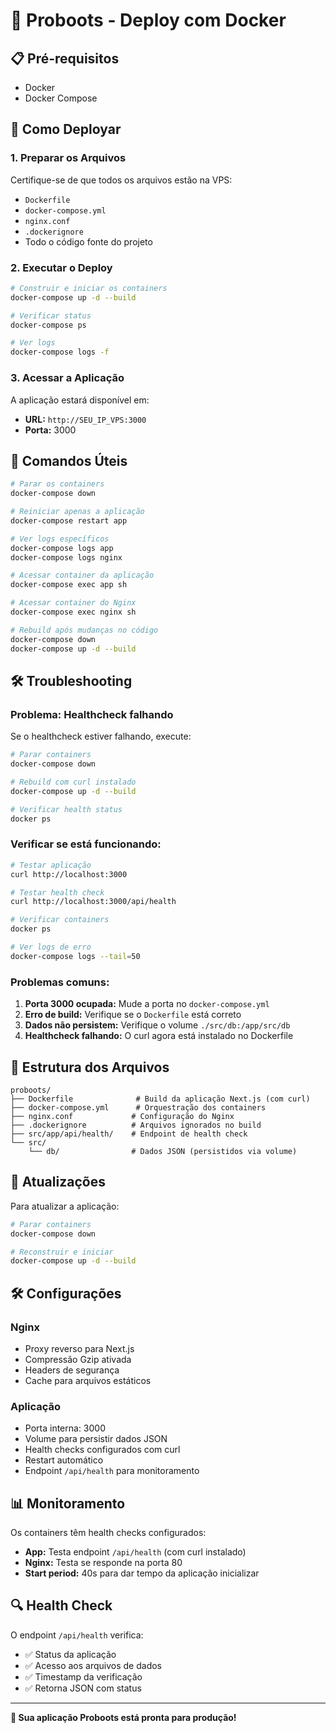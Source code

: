# 🐳 Proboots - Deploy com Docker

## 📋 Pré-requisitos

- Docker
- Docker Compose

## 🚀 Como Deployar

### 1. **Preparar os Arquivos**

Certifique-se de que todos os arquivos estão na VPS:
- `Dockerfile`
- `docker-compose.yml`
- `nginx.conf`
- `.dockerignore`
- Todo o código fonte do projeto

### 2. **Executar o Deploy**

```bash
# Construir e iniciar os containers
docker-compose up -d --build

# Verificar status
docker-compose ps

# Ver logs
docker-compose logs -f
```

### 3. **Acessar a Aplicação**

A aplicação estará disponível em:
- **URL:** `http://SEU_IP_VPS:3000`
- **Porta:** 3000

## 🔧 Comandos Úteis

```bash
# Parar os containers
docker-compose down

# Reiniciar apenas a aplicação
docker-compose restart app

# Ver logs específicos
docker-compose logs app
docker-compose logs nginx

# Acessar container da aplicação
docker-compose exec app sh

# Acessar container do Nginx
docker-compose exec nginx sh

# Rebuild após mudanças no código
docker-compose down
docker-compose up -d --build
```

## 🛠️ Troubleshooting

### **Problema: Healthcheck falhando**

Se o healthcheck estiver falhando, execute:

```bash
# Parar containers
docker-compose down

# Rebuild com curl instalado
docker-compose up -d --build

# Verificar health status
docker ps
```

### **Verificar se está funcionando:**
```bash
# Testar aplicação
curl http://localhost:3000

# Testar health check
curl http://localhost:3000/api/health

# Verificar containers
docker ps

# Ver logs de erro
docker-compose logs --tail=50
```

### **Problemas comuns:**
1. **Porta 3000 ocupada:** Mude a porta no `docker-compose.yml`
2. **Erro de build:** Verifique se o `Dockerfile` está correto
3. **Dados não persistem:** Verifique o volume `./src/db:/app/src/db`
4. **Healthcheck falhando:** O curl agora está instalado no Dockerfile

## 📁 Estrutura dos Arquivos

```
proboots/
├── Dockerfile              # Build da aplicação Next.js (com curl)
├── docker-compose.yml      # Orquestração dos containers
├── nginx.conf             # Configuração do Nginx
├── .dockerignore          # Arquivos ignorados no build
├── src/app/api/health/    # Endpoint de health check
└── src/
    └── db/                # Dados JSON (persistidos via volume)
```

## 🔄 Atualizações

Para atualizar a aplicação:

```bash
# Parar containers
docker-compose down

# Reconstruir e iniciar
docker-compose up -d --build
```

## 🛠️ Configurações

### **Nginx**
- Proxy reverso para Next.js
- Compressão Gzip ativada
- Headers de segurança
- Cache para arquivos estáticos

### **Aplicação**
- Porta interna: 3000
- Volume para persistir dados JSON
- Health checks configurados com curl
- Restart automático
- Endpoint `/api/health` para monitoramento

## 📊 Monitoramento

Os containers têm health checks configurados:
- **App:** Testa endpoint `/api/health` (com curl instalado)
- **Nginx:** Testa se responde na porta 80
- **Start period:** 40s para dar tempo da aplicação inicializar

## 🔍 Health Check

O endpoint `/api/health` verifica:
- ✅ Status da aplicação
- ✅ Acesso aos arquivos de dados
- ✅ Timestamp da verificação
- ✅ Retorna JSON com status

---

**🎉 Sua aplicação Proboots está pronta para produção!** 